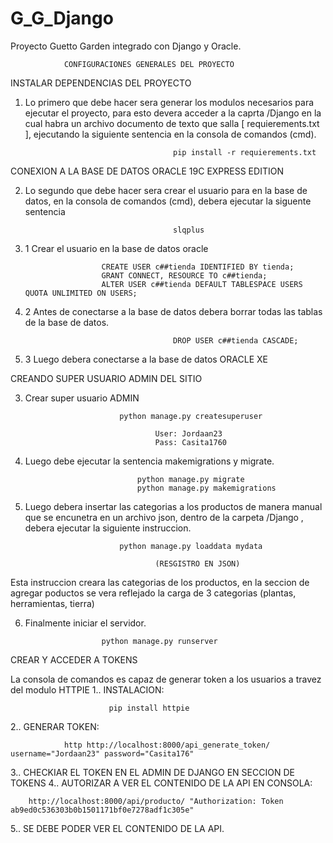 # G_G_Django
Proyecto Guetto Garden integrado con Django y Oracle.

                CONFIGURACIONES GENERALES DEL PROYECTO

INSTALAR DEPENDENCIAS DEL PROYECTO

1. Lo primero que debe hacer sera generar los modulos necesarios para ejecutar el proyecto, para esto devera acceder a la caprta /Django en la cual habra un archivo documento de texto que salla [    requierements.txt   ], ejecutando la siguiente sentencia en la consola de comandos (cmd).

                                        pip install -r requierements.txt      

CONEXION A LA BASE DE DATOS ORACLE 19C EXPRESS EDITION

2. Lo segundo que debe hacer sera crear el usuario para en la base de datos, en la consola de comandos (cmd), debera ejecutar la siguente sentencia 

                                        slqplus 


2. 1 Crear el usuario en la base de datos oracle

                        CREATE USER c##tienda IDENTIFIED BY tienda;
                        GRANT CONNECT, RESOURCE TO c##tienda;
                        ALTER USER c##tienda DEFAULT TABLESPACE USERS QUOTA UNLIMITED ON USERS;


2. 2 Antes de conectarse a la base de datos debera borrar todas las tablas de la base de datos.

                                        DROP USER c##tienda CASCADE;


2. 3 Luego debera conectarse a la base de datos ORACLE XE

CREANDO SUPER USUARIO ADMIN DEL SITIO

3. Crear super usuario ADMIN

                            python manage.py createsuperuser

                                    User: Jordaan23
                                    Pass: Casita1760


4. Luego debe ejecutar la sentencia makemigrations y migrate.

                                python manage.py migrate
                                python manage.py makemigrations


5. Luego debera insertar las categorias a los productos de manera manual que se encunetra en un archivo json, dentro de la carpeta /Django , debera ejecutar la siguiente instruccion.

                            python manage.py loaddata mydata

                                    (RESGISTRO EN JSON)

Esta instruccion creara las categorias de los productos, en la seccion de agregar poductos se vera reflejado la carga de 3 categorias (plantas, herramientas, tierra)

6. Finalmente iniciar el servidor.

                        python manage.py runserver



 CREAR Y ACCEDER A TOKENS

La consola de comandos es capaz de generar token a los usuarios a travez del modulo HTTPIE 
1.. INSTALACION:

                          pip install httpie


2.. GENERAR TOKEN:

                http http://localhost:8000/api_generate_token/ username="Jordaan23" password="Casita176"


3.. CHECKIAR EL TOKEN EN EL ADMIN DE DJANGO EN SECCION DE TOKENS
4.. AUTORIZAR A VER EL CONTENIDO DE LA API EN CONSOLA:

        http://localhost:8000/api/producto/ "Authorization: Token ab9ed0c536303b0b1501171bf0e7278adf1c305e"
5.. SE DEBE PODER VER EL CONTENIDO DE LA API.